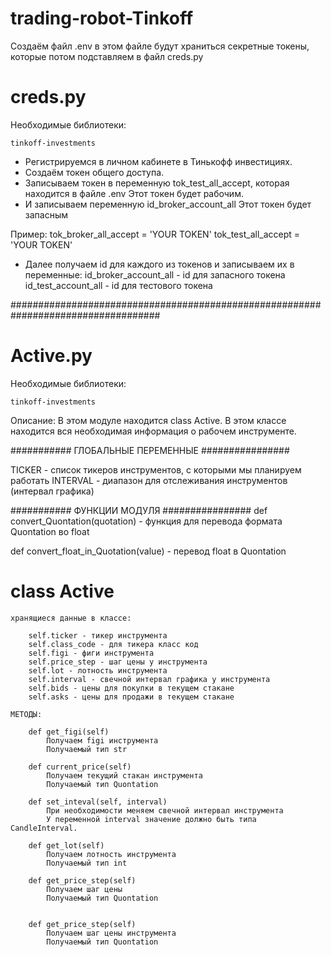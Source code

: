 # trading-robot-Tinkoff

Создаём файл .env
в этом файле будут храниться секретные токены, которые потом подставляем в 
файл creds.py

# creds.py
Необходимые библиотеки:

    tinkoff-investments


- Регистрируемся в личном кабинете в Тинькофф инвестициях.
- Создаём токен общего доступа.
- Записываем токен в переменную tok_test_all_accept, которая находится в файле .env
    Этот токен будет рабочим.
- И записываем переменную id_broker_account_all
    Этот токен будет запасным

Пример:
tok_broker_all_accept = 'YOUR TOKEN'
tok_test_all_accept = 'YOUR TOKEN'

- Далее получаем id для каждого из токенов и записываем их в переменные:
    id_broker_account_all - id для запасного токена
    id_test_account_all - id для тестового токена

###################################################################################
# Active.py

Необходимые библиотеки:

    tinkoff-investments


Описание: 
В этом модуле находится class Active.
В этом классе находится вся необходимая информация о рабочем инструменте.

########### ГЛОБАЛЬНЫЕ ПЕРЕМЕННЫЕ ################

TICKER - список тикеров инструментов, с которыми мы планируем работать
INTERVAL - диапазон для отслеживания инструментов (интервал графика)

########### ФУНКЦИИ МОДУЛЯ ################
def convert_Quontation(quotation) - функция для перевода формата Quontation во float

def convert_float_in_Quotation(value) - перевод float в Quontation

# class Active

    хранящиеся данные в классе: 
    
        self.ticker - тикер инструмента 
        self.class_code - для тикера класс код
        self.figi - фиги инструмента
        self.price_step - шаг цены у инструмента
        self.lot - лотность инструмента
        self.interval - свечной интервал графика у инструмента
        self.bids - цены для покупки в текущем стакане
        self.asks - цены для продажи в текущем стакане

    МЕТОДЫ: 
        
        def get_figi(self)
            Получаем figi инструмента 
            Получаемый тип str

        def current_price(self)
            Получаем текущий стакан инструмента
            Получаемый тип Quontation

        def set_inteval(self, interval)
            При необходимости меняем свечной интервал инструмента
            У переменной interval значение должно быть типа CandleInterval.

        def get_lot(self)
            Получаем лотность инструмента
            Получаемый тип int

        def get_price_step(self)
            Получаем шаг цены
            Получаемый тип Quontation
            

        def get_price_step(self)
            Получаем шаг цены инструмента
            Получаемый тип Quontation
